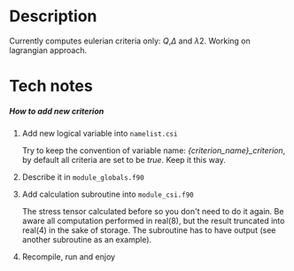 # Description
Currently computes eulerian criteria only: $Q$,$\Delta$ and $\lambda2$.
Working on lagrangian approach.

# Tech notes

##### How to add new criterion

1. Add new logical variable into `namelist.csi`

   Try to keep the convention of variable name: *{criterion_name}_criterion*, by default all criteria are set to be *true*. Keep it this way.

2. Describe it in `module_globals.f90`

3. Add calculation subroutine into `module_csi.f90`

   The stress tensor calculated before so you don't need to do it again. Be aware all computation performed in real(8), but the result truncated into real(4) in the sake of storage. The subroutine has to have output (see another subroutine as an example).

4. Recompile, run and enjoy

